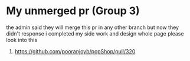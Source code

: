 # My unmerged pr (Group 3)

the admin said they will merge this pr in any other branch but now they didn't response
i completed my side work and design whole page 
please look into this

1. https://github.com/pooranjoyb/popShop/pull/320
